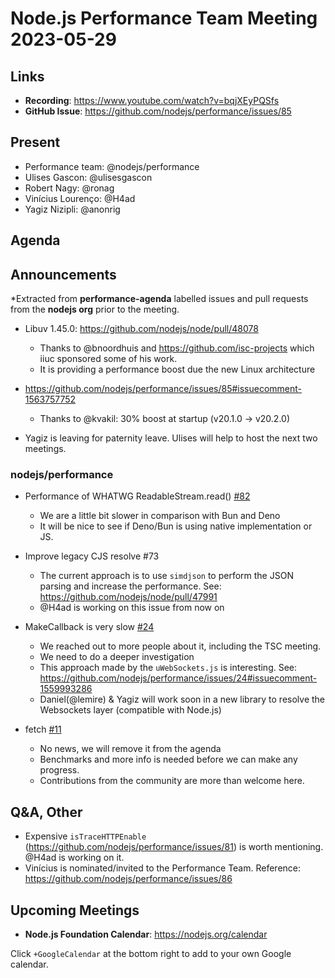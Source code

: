 # Node.js  Performance Team Meeting 2023-05-29

## Links

* **Recording**:  https://www.youtube.com/watch?v=bqjXEyPQSfs
* **GitHub Issue**: https://github.com/nodejs/performance/issues/85

## Present

* Performance team: @nodejs/performance
* Ulises Gascon: @ulisesgascon
* Robert Nagy: @ronag
* Vinícius Lourenço: @H4ad
* Yagiz Nizipli: @anonrig

## Agenda

## Announcements

*Extracted from **performance-agenda** labelled issues and pull requests from the **nodejs org** prior to the meeting.


* Libuv 1.45.0: https://github.com/nodejs/node/pull/48078
  * Thanks to @bnoordhuis and https://github.com/isc-projects which iiuc sponsored some of his work.
  * It is providing a performance boost due the new Linux architecture

* https://github.com/nodejs/performance/issues/85#issuecomment-1563757752
  * Thanks to @kvakil: 30% boost at startup (v20.1.0 -> v20.2.0) 

* Yagiz is leaving for paternity leave. Ulises will help to host the next two meetings.

### nodejs/performance

* Performance of WHATWG ReadableStream.read() [#82](https://github.com/nodejs/performance/issues/82)
  * We are a little bit slower in comparison with Bun and Deno
  * It will be nice to see if Deno/Bun is using native implementation or JS.
* Improve legacy CJS resolve #73
  * The current approach is to use `simdjson` to perform the JSON parsing and increase the performance. See: https://github.com/nodejs/node/pull/47991
  * @H4ad is working on this issue from now on
* MakeCallback is very slow [#24](https://github.com/nodejs/performance/issues/24)
  * We reached out to more people about it, including the TSC meeting.
  * We need to do a deeper investigation
  * This approach made by the `uWebSockets.js` is interesting. See: https://github.com/nodejs/performance/issues/24#issuecomment-1559993286
  * Daniel(@lemire) & Yagiz will work soon in a new library to resolve the Websockets layer (compatible with Node.js)

* fetch [#11](https://github.com/nodejs/performance/issues/11)
  * No news, we will remove it from the agenda
  * Benchmarks and more info is needed before we can make any progress. 
  * Contributions from the community are more than welcome here.

## Q&A, Other

*  Expensive `isTraceHTTPEnable` (https://github.com/nodejs/performance/issues/81) is worth mentioning. @H4ad is working on it.
* Vinícius is nominated/invited to the Performance Team. Reference: https://github.com/nodejs/performance/issues/86

## Upcoming Meetings

* **Node.js Foundation Calendar**: https://nodejs.org/calendar

Click `+GoogleCalendar` at the bottom right to add to your own Google calendar.

